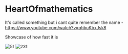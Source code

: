# HeartOfmathematics
It's called something but i cant quite remember the name - https://www.youtube.com/watch?v=qhbuKbxJsk8

Showcase of how fast it is


![51](https://user-images.githubusercontent.com/75546186/171684392-8323711f-bd74-45b6-a0cc-4b73b1d07934.gif)
![231](https://user-images.githubusercontent.com/75546186/171684402-93099f42-b8d8-4769-898b-798de92901ae.gif)

